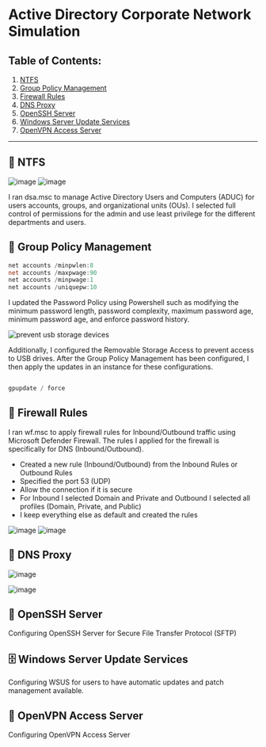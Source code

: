 # Active Directory Corporate Network Simulation

## Table of Contents:

1. [NTFS](#-NTFS)
2. [Group Policy Management](#-Group-Policy-Management)
3. [Firewall Rules](#-Firewall-Rules)
4. [DNS Proxy](#-DNS-Proxy)
5. [OpenSSH Server](#-OpenSSH-Server) 
6. [Windows Server Update Services](#-Windows-Server-Update-Services)
7. [OpenVPN Access Server](#-OpenVPN-Access-Server)


_____________________________________________________________________________________________________________________________________________________________________________________________________________________

## 📁 NTFS

  ![image](https://github.com/user-attachments/assets/c2a15292-a52f-4d7c-a547-d1859f548877)  ![image](https://github.com/user-attachments/assets/e31751de-caf6-4764-aed9-43d32804f9ea)


I ran dsa.msc to manage Active Directory Users and Computers (ADUC) for users accounts, groups, and organizational units (OUs). I selected full control of permissions for the admin and use least privilege for the different departments and users. 

## 📑 Group Policy Management

```powershell
net accounts /minpwlen:8
net accounts /maxpwage:90            
net accounts /minpwage:1              
net accounts /uniquepw:10
```

I updated the Password Policy using Powershell such as modifying the minimum password length, password complexity, maximum password age, minimum password age, and enforce password history. 


![prevent usb storage devices](https://github.com/user-attachments/assets/c8ba6c64-70d9-40a7-a3f2-23bbb16efc94)

Additionally, I configured the Removable Storage Access to prevent access to USB drives. After the Group Policy Management has been configured, I then apply the updates in an instance for these configurations.

```powershell

gpupdate / force
```

## 🧱 Firewall Rules

I ran wf.msc to apply firewall rules for Inbound/Outbound traffic using Microsoft Defender Firewall. The rules I applied for the firewall is specifically for DNS (Inbound/Outbound). 

- Created a new rule (Inbound/Outbound) from the Inbound Rules or Outbound Rules
- Specified the port 53 (UDP)
- Allow the connection if it is secure
- For Inbound I selected Domain and Private and Outbound I selected all profiles (Domain, Private, and Public)
- I keep everything else as default and created the rules

![image](https://github.com/user-attachments/assets/680bfcc9-9128-452e-9d76-2c1092f13659)  ![image](https://github.com/user-attachments/assets/f97714ff-0f03-490e-bec0-05754d70cb36)

## 📱 DNS Proxy

![image](https://github.com/user-attachments/assets/305506bf-1317-40c7-bcbe-bc1b22b11675)

![image](https://github.com/user-attachments/assets/79bfb84a-d59e-44a5-99e6-2d905ab14376)

## 🐚 OpenSSH Server

Configuring OpenSSH Server for Secure File Transfer Protocol (SFTP)


## 🗄️ Windows Server Update Services

Configuring WSUS for users to have automatic updates and patch management available. 

## 🔐 OpenVPN Access Server
Configuring OpenVPN Access Server  

